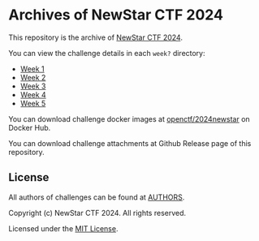 # Archives of NewStar CTF 2024

This repository is the archive of [NewStar CTF 2024](https://newstar.wiki/guide/2024/).

You can view the challenge details in each `week?` directory:

- [Week 1](./week1)
- [Week 2](./week2)
- [Week 3](./week3)
- [Week 4](./week4)
- [Week 5](./week5)

You can download challenge docker images at [openctf/2024newstar](https://hub.docker.com/r/openctf/2024newstar) on Docker Hub.

You can download challenge attachments at Github Release page of this repository.

## License

All authors of challenges can be found at [AUTHORS](./AUTHORS).

Copyright (c) NewStar CTF 2024. All rights reserved.

Licensed under the [MIT License](./LICENSE).
